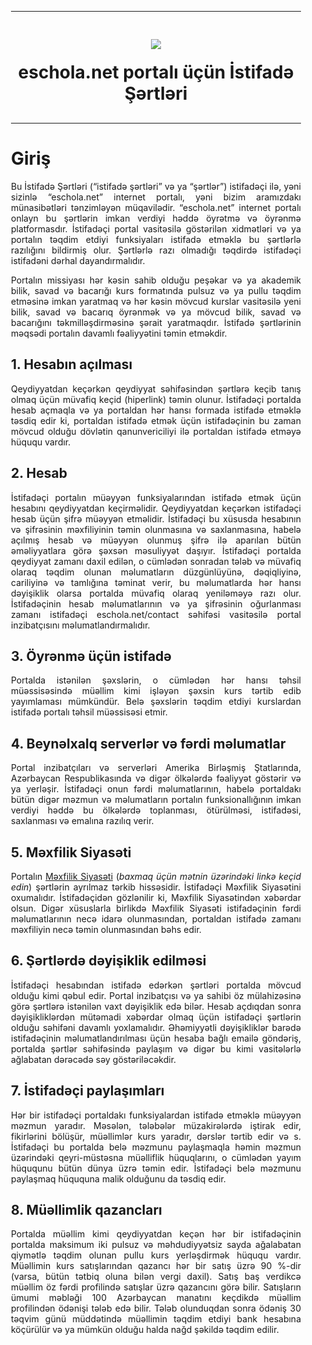 <!DOCTYPE html>
<html>
<head>
<title>İstifadə Şərtləri | eschola.net</title>
</head>
<body>
<div style=padding-left:20px;padding-right:20px;>

<center><hr>
<img style=margin-top:30px;margin-bottom:10px; src='https://s3-us-east-2.amazonaws.com/eschola-sharing/WP Media Folder - eschola/wp-content/uploads/2020/05/Eschola-logo-4.png'>
</center>
<h1 style=text-align:center;margin-top:10px;margin-bottom:30px;>eschola.net portalı üçün İstifadə Şərtləri</h1>

<hr>

<h1>Giriş</h1>
<p style=text-align:justify;>Bu İstifadə Şərtləri (“istifadə şərtləri” və ya “şərtlər”) istifadəçi ilə, yəni sizinlə “eschola.net” internet portalı, yəni bizim aramızdakı münasibətləri tənzimləyən müqavilədir. “eschola.net” internet portalı onlayn bu şərtlərin imkan verdiyi həddə öyrətmə və öyrənmə platformasdır. İstifadəçi portal vasitəsilə göstərilən xidmətləri və ya portalın təqdim etdiyi funksiyaları istifadə etməklə bu şərtlərlə razılığını bildirmiş olur. Şərtlərlə razı olmadığı təqdirdə istifadəçi istifadəni dərhal dayandırmalıdır.</p>

<p style=text-align:justify;>Portalın missiyası hər kəsin sahib olduğu peşəkar və ya akademik bilik, savad və bacarığı kurs formatında pulsuz və ya pullu təqdim etməsinə imkan yaratmaq və hər kəsin mövcud kurslar vasitəsilə yeni bilik, savad və bacarıq öyrənmək və ya mövcud bilik, savad və bacarığını təkmilləşdirməsinə şərait yaratmaqdır. İstifadə şərtlərinin məqsədi portalın davamlı fəaliyyətini təmin etməkdir.</p>

<h2>1. Hesabın açılması</h2>
<p style=text-align:justify;>
Qeydiyyatdan keçərkən qeydiyyat səhifəsindən şərtlərə keçib  tanış olmaq üçün müvafiq keçid (hiperlink) təmin olunur. İstifadəçi portalda hesab açmaqla və ya portaldan hər hansı formada istifadə etməklə təsdiq edir ki, portaldan istifadə etmək üçün istifadəçinin bu zaman mövcud olduğu dövlətin qanunvericiliyi ilə portaldan istifadə etməyə hüququ vardır. 
</p>

<h2>
2. Hesab 
</h2>
<p style=text-align:justify;>
İstifadəçi portalın müəyyən funksiyalarından istifadə etmək üçün hesabını qeydiyyatdan keçirməlidir. Qeydiyyatdan keçərkən istifadəçi hesab üçün şifrə müəyyən etməlidir. İstifadəçi bu xüsusda hesabının və şifrəsinin məxfiliyinin təmin olunmasına və saxlanmasına, habelə açılmış hesab və müəyyən olunmuş şifrə ilə aparılan bütün əməliyyatlara görə şəxsən məsuliyyət daşıyır. İstifadəçi portalda qeydiyyat zamanı daxil edilən, o cümlədən sonradan tələb və müvafiq olaraq təqdim olunan məlumatların düzgünlüyünə, dəqiqliyinə, cariliyinə və tamlığına təminat verir, bu məlumatlarda hər hansı dəyişiklik olarsa portalda müvafiq olaraq yeniləməyə razı olur. İstifadəçinin hesab məlumatlarının və ya şifrəsinin oğurlanması zamanı istifadəçi eschola.net/contact səhifəsi vasitəsilə portal inzibatçısını məlumatlandırmalıdır. 
</p>

<h2>
3. Öyrənmə üçün istifadə
</h2>
<p style=text-align:justify;>
Portalda istənilən şəxslərin, o cümlədən hər hansı təhsil müəssisəsində müəllim kimi işləyən şəxsin kurs tərtib edib yayımlaması mümkündür. Belə şəxslərin təqdim etdiyi kurslardan istifadə portalı təhsil müəssisəsi etmir.
</p>

<h2>4. Beynəlxalq serverlər və fərdi məlumatlar</h2>
<p style=text-align:justify;>Portal inzibatçıları və serverləri Amerika Birləşmiş Ştatlarında, Azərbaycan Respublikasında və digər ölkələrdə fəaliyyət göstərir və ya yerləşir. İstifadəçi onun fərdi məlumatlarının, habelə portaldakı bütün digər məzmun və məlumatların portalın funksionallığının imkan verdiyi həddə bu ölkələrdə toplanması, ötürülməsi, istifadəsi, saxlanması və emalına razılıq verir.</p>


<h2>5. Məxfilik Siyasəti</h2>
<p style=text-align:justify;>Portalın <a href="https://eschola.net/privacy">Məxfilik Siyasəti</a> (<i>baxmaq üçün mətnin üzərindəki linkə keçid edin</i>) şərtlərin ayrılmaz tərkib hissəsidir. İstifadəçi Məxfilik Siyasətini oxumalıdır. İstifadəçidən gözlənilir ki, Məxfilik Siyasətindən xəbərdar olsun. Digər xüsuslarla birlikdə Məxfilik Siyasəti istifadəçinin fərdi məlumatlarının necə idarə olunmasından, portaldan istifadə zamanı məxfiliyin necə təmin olunmasından bəhs edir. </p>

<h2>6. Şərtlərdə dəyişiklik edilməsi</h2>
<p style=text-align:justify;>İstifadəçi hesabından istifadə edərkən şərtləri portalda mövcud olduğu kimi qəbul edir. Portal inzibatçısı və ya sahibi öz mülahizəsinə görə şərtlərə istənilən vaxt dəyişiklik edə bilər. Hesab açdıqdan sonra dəyişikliklərdən mütəmadi xəbərdar olmaq üçün istifadəçi şərtlərin olduğu səhifəni davamlı yoxlamalıdır. Əhəmiyyətli dəyişikliklər barədə istifadəçinin məlumatlandırılması üçün hesaba bağlı emailə göndəriş, portalda şərtlər səhifəsində paylaşım və digər bu kimi vasitələrlə ağlabatan dərəcədə səy göstəriləcəkdir.</p>

<h2>7. İstifadəçi paylaşımları</h2>
<p style=text-align:justify;>Hər bir istifadəçi portaldakı funksiyalardan istifadə etməklə müəyyən məzmun yaradır. Məsələn, tələbələr müzakirələrdə iştirak edir, fikirlərini bölüşür, müəllimlər kurs yaradır, dərslər tərtib edir və s. İstifadəçi bu portalda belə məzmunu paylaşmaqla həmin məzmun üzərindəki qeyri-müstəsna müəlliflik hüquqlarını, o cümlədən yayım hüququnu bütün dünya üzrə təmin edir. İstifadəçi belə məzmunu paylaşmaq hüququna malik olduğunu da təsdiq edir.</p>

<h2>8. Müəllimlik qazancları</h2>
<p style=text-align:justify;>Portalda müəllim kimi qeydiyyatdan keçən hər bir istifadəçinin portalda maksimum iki pulsuz və məhdudiyyətsiz sayda ağalabatan qiymətlə təqdim olunan pullu kurs yerləşdirmək hüququ vardır. Müəllimin kurs satışlarından qazancı hər bir satış üzrə 90 %-dir (varsa, bütün tətbiq oluna bilən vergi daxil). Satış baş verdikcə müəllim öz fərdi profilində satışlar üzrə qazancını görə bilir. Satışların ümumi məbləği 100 Azərbaycan manatını keçdikdə müəllim profilindən ödənişi tələb edə bilir. Tələb olunduqdan sonra ödəniş 30 təqvim günü müddətində müəllimin təqdim etdiyi bank hesabına köçürülür və ya mümkün olduğu halda nağd şəkildə təqdim edilir.</p>

</div>
</body>
</html>


